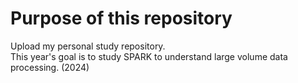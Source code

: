 # Purpose of this repository

Upload my personal study repository.  
This year's goal is to study SPARK to understand large volume data processing. (2024)  
